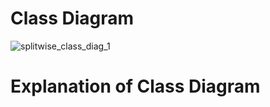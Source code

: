 # Class Diagram

![splitwise_class_diag_1](https://github.com/saurabhMayank/splitwise_LLD/assets/82028762/c464ed7d-2f6f-4919-b8de-275afc179db2)








# Explanation of Class Diagram
